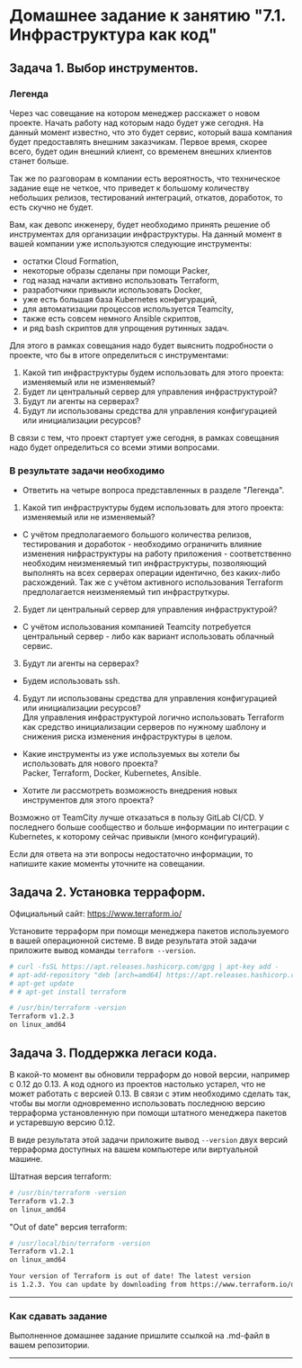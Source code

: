 # Домашнее задание к занятию "7.1. Инфраструктура как код"

## Задача 1. Выбор инструментов. 
 
### Легенда
 
Через час совещание на котором менеджер расскажет о новом проекте. Начать работу над которым надо 
будет уже сегодня. 
На данный момент известно, что это будет сервис, который ваша компания будет предоставлять внешним заказчикам.
Первое время, скорее всего, будет один внешний клиент, со временем внешних клиентов станет больше.

Так же по разговорам в компании есть вероятность, что техническое задание еще не четкое, что приведет к большому
количеству небольших релизов, тестирований интеграций, откатов, доработок, то есть скучно не будет.  
   
Вам, как девопс инженеру, будет необходимо принять решение об инструментах для организации инфраструктуры.
На данный момент в вашей компании уже используются следующие инструменты: 
- остатки Сloud Formation, 
- некоторые образы сделаны при помощи Packer,
- год назад начали активно использовать Terraform, 
- разработчики привыкли использовать Docker, 
- уже есть большая база Kubernetes конфигураций, 
- для автоматизации процессов используется Teamcity, 
- также есть совсем немного Ansible скриптов, 
- и ряд bash скриптов для упрощения рутинных задач.  

Для этого в рамках совещания надо будет выяснить подробности о проекте, что бы в итоге определиться с инструментами:

1. Какой тип инфраструктуры будем использовать для этого проекта: изменяемый или не изменяемый?
2. Будет ли центральный сервер для управления инфраструктурой?
3. Будут ли агенты на серверах?
4. Будут ли использованы средства для управления конфигурацией или инициализации ресурсов? 

В связи с тем, что проект стартует уже сегодня, в рамках совещания надо будет определиться со всеми этими вопросами.

### В результате задачи необходимо

- Ответить на четыре вопроса представленных в разделе "Легенда".  

1. Какой тип инфраструктуры будем использовать для этого проекта: изменяемый или не изменяемый?
- С учётом предполагаемого большого количества релизов, тестирования и доработок - необходимо ограничить влияние изменения нифраструктуры на работу приложения - соответственно необходим неизменяемый тип инфраструктуры, позволяющий выполнять
на всех серверах операции идентично, без каких-либо расхождений. Так же с учётом активного использования Terraform предполагается неизменяемый тип инфраструткуры.  

2. Будет ли центральный сервер для управления инфраструктурой?
- С учётом использования компанией Teamcity потребуется центральный сервер - либо как вариант использовать облачный сервис.  
3. Будут ли агенты на серверах?  
- Будем использовать ssh.  
4. Будут ли использованы средства для управления конфигурацией или инициализации ресурсов?  
Для управления инфраструктурой логично использовать Terraform как средство инициализации серверов по нужному шаблону и снижения риска изменения инфраструктуры в целом.


-  Какие инструменты из уже используемых вы хотели бы использовать для нового проекта?  
Packer, Terraform, Docker, Kubernetes, Ansible.


- Хотите ли рассмотреть возможность внедрения новых инструментов для этого проекта?  

Возможно от TeamCity лучше отказаться в пользу GitLab CI/CD. У последнего больше сообщество и больше информации по интеграции с Kubernetes, к которому сейчас привыкли (много конфигураций).

Если для ответа на эти вопросы недостаточно информации, то напишите какие моменты уточните на совещании.


## Задача 2. Установка терраформ. 

Официальный сайт: https://www.terraform.io/

Установите терраформ при помощи менеджера пакетов используемого в вашей операционной системе.
В виде результата этой задачи приложите вывод команды `terraform --version`.


```bash
# curl -fsSL https://apt.releases.hashicorp.com/gpg | apt-key add -
# apt-add-repository "deb [arch=amd64] https://apt.releases.hashicorp.com $(lsb_release -cs) main"
# apt-get update
# # apt-get install terraform

# /usr/bin/terraform -version
Terraform v1.2.3
on linux_amd64

```

## Задача 3. Поддержка легаси кода. 

В какой-то момент вы обновили терраформ до новой версии, например с 0.12 до 0.13. 
А код одного из проектов настолько устарел, что не может работать с версией 0.13. 
В связи с этим необходимо сделать так, чтобы вы могли одновременно использовать последнюю версию терраформа установленную при помощи
штатного менеджера пакетов и устаревшую версию 0.12. 

В виде результата этой задачи приложите вывод `--version` двух версий терраформа доступных на вашем компьютере 
или виртуальной машине.  

Штатная версия terraform:  

```bash
# /usr/bin/terraform -version
Terraform v1.2.3
on linux_amd64
```

"Out of date" версия terraform:  

```bash
# /usr/local/bin/terraform -version
Terraform v1.2.1
on linux_amd64

Your version of Terraform is out of date! The latest version
is 1.2.3. You can update by downloading from https://www.terraform.io/downloads.html
```

---

### Как cдавать задание

Выполненное домашнее задание пришлите ссылкой на .md-файл в вашем репозитории.

---
